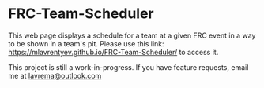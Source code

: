 # FRC-Team-Scheduler
This web page displays a schedule for a team at a given FRC event in a way to be shown in a team's pit.
Please use this link: https://mlavrentyev.github.io/FRC-Team-Scheduler/ to access it.

This project is still a work-in-progress. If you have feature requests, email me at lavrema@outlook.com

